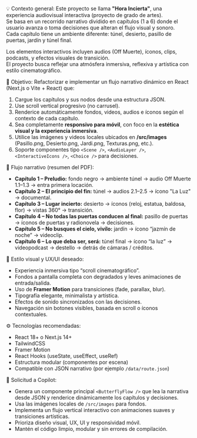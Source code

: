 💡 Contexto general:
Este proyecto se llama **"Hora Incierta"**, una experiencia audiovisual interactiva (proyecto de grado de artes).  
Se basa en un recorrido narrativo dividido en capítulos (1 a 6) donde el usuario avanza o toma decisiones que alteran el flujo visual y sonoro.  
Cada capítulo tiene un ambiente diferente: túnel, desierto, pasillo de puertas, jardín y túnel final.

Los elementos interactivos incluyen audios (Off Muerte), íconos, clips, podcasts, y efectos visuales de transición.  
El proyecto busca reflejar una atmósfera inmersiva, reflexiva y artística con estilo cinematográfico.

🎯 Objetivo:
Refactorizar e implementar un flujo narrativo dinámico en React (Next.js o Vite + React) que:
1. Cargue los capítulos y sus nodos desde una estructura JSON.
2. Use scroll vertical progresivo (no carrusel).
3. Renderice automáticamente fondos, videos, audios e íconos según el contexto de cada capítulo.
4. Sea completamente **responsivo para móvil**, con foco en la **estética visual y la experiencia inmersiva**.
5. Utilice las imágenes y videos locales ubicados en **/src/images** (Pasillo.png, Desierto.png, Jardi.png, Texturas.png, etc.).
6. Soporte componentes tipo `<Scene />`, `<AudioLayer />`, `<InteractiveIcons />`, `<Choice />` para decisiones.

🧩 Flujo narrativo (resumen del PDF):
- **Capítulo 1 – Preludio:** fondo negro → ambiente túnel → audio Off Muerte 1.1–1.3 → entra primera locación.
- **Capítulo 2 – El principio del fin:** túnel → audios 2.1–2.5 → ícono "La Luz" → documental.
- **Capítulo 3 – Lugar incierto:** desierto → íconos (reloj, estatua, baldosa, flor) → vistas 360° → transición.
- **Capítulo 4 – No todas las puertas conducen al final:** pasillo de puertas → íconos de puertas y radionovela → decisiones.
- **Capítulo 5 – No busques el cielo, vivílo:** jardín → ícono “jazmín de noche” → videoclip.
- **Capítulo 6 – Lo que deba ser, será:** túnel final → ícono “la luz” → videopodcast → destello → detrás de cámaras / créditos.

🎨 Estilo visual y UX/UI deseado:
- Experiencia inmersiva tipo “scroll cinematográfico”.
- Fondos a pantalla completa con degradados y leves animaciones de entrada/salida.
- Uso de **Framer Motion** para transiciones (fade, parallax, blur).
- Tipografía elegante, minimalista y artística.
- Efectos de sonido sincronizados con las decisiones.
- Navegación sin botones visibles, basada en scroll o íconos contextuales.

⚙️ Tecnologías recomendadas:
- React 18+ o Next.js 14+
- TailwindCSS
- Framer Motion
- React Hooks (useState, useEffect, useRef)
- Estructura modular (componentes por escena)
- Compatible con JSON narrativo (por ejemplo `/data/route.json`)

🧠 Solicitud a Copilot:
- Genera un componente principal `<ButterflyFlow />` que lea la narrativa desde JSON y renderice dinámicamente los capítulos y decisiones.
- Usa las imágenes locales de `/src/images` para fondos.
- Implementa un flujo vertical interactivo con animaciones suaves y transiciones artísticas.
- Prioriza diseño visual, UX, UI y responsividad móvil.
- Mantén el código limpio, modular y sin errores de compilación.
